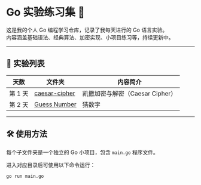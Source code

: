 # Go 实验练习集 🧪

这是我的个人 Go 编程学习仓库，记录了我每天进行的 Go 语言实验。  
内容涵盖基础语法、经典算法、加密实现、小项目练习等，持续更新中。

---

## 📘 实验列表

| 天数 | 文件夹 | 内容简介 |
|------|--------|----------|
| 第 1 天 | [caesar-cipher](./caesar-cipher) | 凯撒加密与解密（Caesar Cipher） |
| 第 2 天 | [Guess Number](./guess-number)| 猜数字 |

---

## 🛠 使用方法

每个子文件夹是一个独立的 Go 小项目，包含 `main.go` 程序文件。

进入对应目录后可使用以下命令运行：

```bash
go run main.go
